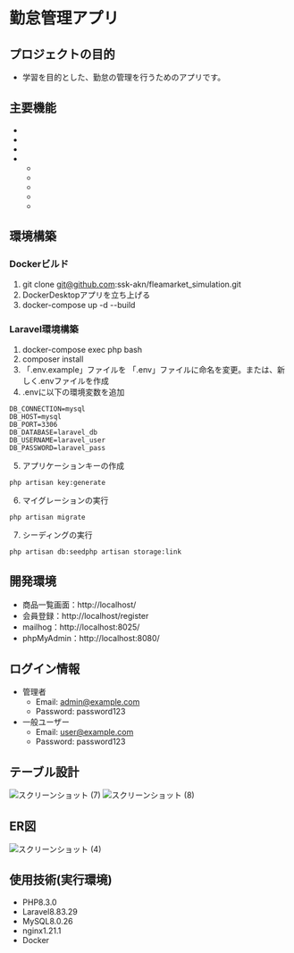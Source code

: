 # 勤怠管理アプリ
## プロジェクトの目的
- 学習を目的とした、勤怠の管理を行うためのアプリです。
## 主要機能
- 
- 
- 
- 
  - 
  - 
  - 
  - 
  - 
## 環境構築
### Dockerビルド
1. git clone git@github.com:ssk-akn/fleamarket_simulation.git
2. DockerDesktopアプリを立ち上げる
3. docker-compose up -d --build
### Laravel環境構築
1. docker-compose exec php bash
2. composer install
3. 「.env.example」ファイルを 「.env」ファイルに命名を変更。または、新しく.envファイルを作成
4. .envに以下の環境変数を追加
```
DB_CONNECTION=mysql
DB_HOST=mysql
DB_PORT=3306
DB_DATABASE=laravel_db
DB_USERNAME=laravel_user
DB_PASSWORD=laravel_pass
```
5. アプリケーションキーの作成
```
php artisan key:generate
```
6. マイグレーションの実行
```
php artisan migrate
```
7. シーディングの実行
```
php artisan db:seedphp artisan storage:link
```
## 開発環境
- 商品一覧画面：http://localhost/
- 会員登録：http://localhost/register
- mailhog：http://localhost:8025/
- phpMyAdmin：http://localhost:8080/
## ログイン情報
- 管理者
  - Email: admin@example.com
  - Password: password123
- 一般ユーザー
  - Email: user@example.com
  - Password: password123
## テーブル設計

![スクリーンショット (7)](https://github.com/user-attachments/assets/15296a9c-0bfa-443f-aa17-66122f118971)
![スクリーンショット (8)](https://github.com/user-attachments/assets/4eea7c36-02f3-4113-a2ed-48f50a5b45c5)

## ER図

![スクリーンショット (4)](https://github.com/user-attachments/assets/8bf9a6cd-ba29-4751-ba6e-2c8b59f2bdd9)

## 使用技術(実行環境)
- PHP8.3.0
- Laravel8.83.29
- MySQL8.0.26
- nginx1.21.1
- Docker
